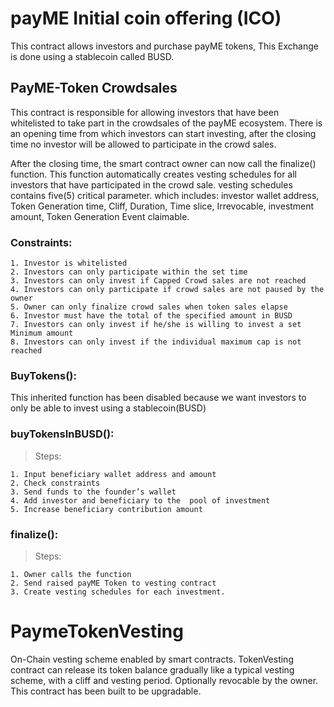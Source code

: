 # payME Initial coin offering (ICO) 

This contract allows investors and purchase payME tokens, This Exchange is done using a stablecoin called BUSD. 

## PayME-Token Crowdsales

This contract is responsible for allowing investors that have been whitelisted to take part in the crowdsales of the payME ecosystem.
There is an opening time from which investors can start investing, after the closing time no investor will be allowed to participate in the crowd sales. 

After the closing time, the smart contract owner can now call the finalize() function. This function automatically creates vesting schedules for all investors that have participated in the crowd sale. vesting schedules contains five(5) critical parameter. which includes: investor wallet address, Token Generation time, Cliff, Duration, Time slice, Irrevocable, investment amount, Token Generation Event claimable.

### Constraints:

    1. Investor is whitelisted
    2. Investors can only participate within the set time
    3. Investors can only invest if Capped Crowd sales are not reached
    4. Investors can only participate if crowd sales are not paused by the owner
    5. Owner can only finalize crowd sales when token sales elapse
    6. Investor must have the total of the specified amount in BUSD
    7. Investors can only invest if he/she is willing to invest a set Minimum amount
    8. Investors can only invest if the individual maximum cap is not reached

### BuyTokens():

This inherited function has been disabled because we want investors to only be able to invest  using a stablecoin(BUSD)

### buyTokensInBUSD():

> Steps:

    1. Input beneficiary wallet address and amount
    2. Check constraints
    3. Send funds to the founder’s wallet
    4. Add investor and beneficiary to the  pool of investment
    5. Increase beneficiary contribution amount


### finalize():

> Steps:

    1. Owner calls the function
    2. Send raised payME Token to vesting contract
    3. Create vesting schedules for each investment. 

# PaymeTokenVesting

On-Chain vesting scheme enabled by smart contracts.
TokenVesting contract can release its token balance gradually like a typical vesting scheme, with a cliff and vesting period. Optionally revocable by the owner.
This contract has been built to be upgradable. 